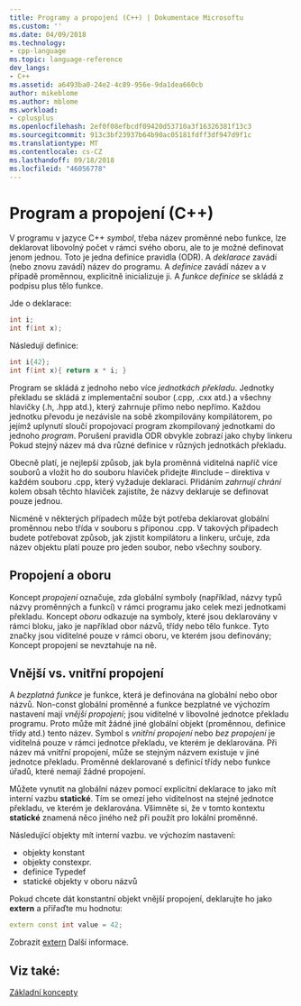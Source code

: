 ```yaml
---
title: Programy a propojení (C++) | Dokumentace Microsoftu
ms.custom: ''
ms.date: 04/09/2018
ms.technology:
- cpp-language
ms.topic: language-reference
dev_langs:
- C++
ms.assetid: a6493ba0-24e2-4c89-956e-9da1dea660cb
author: mikeblome
ms.author: mblome
ms.workload:
- cplusplus
ms.openlocfilehash: 2ef0f08efbcdf09420d53710a3f16326381f13c3
ms.sourcegitcommit: 913c3bf23937b64b90ac05181fdff3df947d9f1c
ms.translationtype: MT
ms.contentlocale: cs-CZ
ms.lasthandoff: 09/18/2018
ms.locfileid: "46056778"
---
```

# <a name="program-and-linkage-c"></a>Program a propojení (C++)

V programu v jazyce C++ *symbol*, třeba název proměnné nebo funkce, lze deklarovat libovolný počet v rámci svého oboru, ale to je možné definovat jenom jednou. Toto je jedna definice pravidla (ODR). A *deklarace* zavádí (nebo znovu zavádí) název do programu. A *definice* zavádí název a v případě proměnnou, explicitně inicializuje ji. A *funkce definice* se skládá z podpisu plus tělo funkce.

Jde o deklarace:

```cpp
int i;
int f(int x);
```

Následují definice:

```cpp
int i{42};
int f(int x){ return x * i; }
```

Program se skládá z jednoho nebo více *jednotkách překladu*. Jednotky překladu se skládá z implementační soubor (.cpp, .cxx atd.) a všechny hlavičky (.h, .hpp atd.), který zahrnuje přímo nebo nepřímo. Každou jednotku převodu je nezávisle na sobě zkompilovány kompilátorem, po jejímž uplynutí sloučí propojovací program zkompilovaný jednotkami do jednoho *program*. Porušení pravidla ODR obvykle zobrazí jako chyby linkeru Pokud stejný název má dva různé definice v různých jednotkách překladu.

Obecně platí, je nejlepší způsob, jak byla proměnná viditelná napříč více souborů a vložit ho do souboru hlaviček přidejte #include – direktiva v každém souboru .cpp, který vyžaduje deklaraci. Přidáním *zahrnují chrání* kolem obsah těchto hlaviček zajistíte, že názvy deklaruje se definovat pouze jednou.

Nicméně v některých případech může být potřeba deklarovat globální proměnnou nebo třída v souboru s příponou .cpp. V takových případech budete potřebovat způsob, jak zjistit kompilátoru a linkeru, určuje, zda název objektu platí pouze pro jeden soubor, nebo všechny soubory.

## <a name="linkage-vs-scope"></a>Propojení a oboru

Koncept *propojení* označuje, zda globální symboly (například, názvy typů názvy proměnných a funkcí) v rámci programu jako celek mezi jednotkami překladu. Koncept *oboru* odkazuje na symboly, které jsou deklarovány v rámci bloku, jako je například obor názvů, třídy nebo tělo funkce. Tyto značky jsou viditelné pouze v rámci oboru, ve kterém jsou definovány; Koncept propojení se nevztahuje na ně.

## <a name="external-vs-internal-linkage"></a>Vnější vs. vnitřní propojení

A *bezplatná funkce* je funkce, která je definována na globální nebo obor názvů. Non-const globální proměnné a funkce bezplatné ve výchozím nastavení mají *vnější propojení*; jsou viditelné v libovolné jednotce překladu programu. Proto může mít žádné jiné globální objekt (proměnnou, definice třídy atd.) tento název. Symbol s *vnitřní propojení* nebo *bez propojení* je viditelná pouze v rámci jednotce překladu, ve kterém je deklarována. Při název má vnitřní propojení, může se stejným názvem existuje v jiné jednotce překladu. Proměnné deklarované s definicí třídy nebo funkce úřadů, které nemají žádné propojení.

Můžete vynutit na globální název pomocí explicitní deklarace to jako mít interní vazbu **statické**. Tím se omezí jeho viditelnost na stejné jednotce překladu, ve kterém je deklarována. Všimněte si, že v tomto kontextu **statické** znamená něco jiného než při použít pro lokální proměnné.

Následující objekty mít interní vazbu. ve výchozím nastavení:
- objekty konstant
- objekty constexpr.
- definice Typedef
- statické objekty v oboru názvů

Pokud chcete dát konstantní objekt vnější propojení, deklarujte ho jako **extern** a přiřaďte mu hodnotu:

```cpp
extern const int value = 42;
```

Zobrazit [extern](extern-cpp.md) Další informace.

## <a name="see-also"></a>Viz také:

[Základní koncepty](../cpp/basic-concepts-cpp.md)